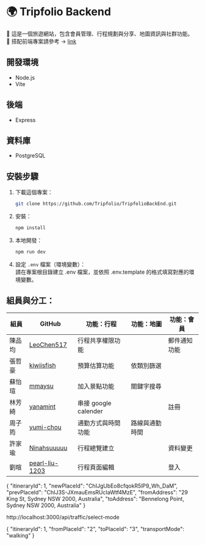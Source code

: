 # 🌍 Tripfolio Backend

📌 這是一個旅遊網站，包含會員管理、行程規劃與分享、地圖資訊與社群功能。
<br>
📌 搭配前端專案請參考 → [link](https://github.com/Tripfolio/TripfolioFrontEnd)

## 開發環境

- Node.js
- Vite

## 後端

- Express

## 資料庫

- PostgreSQL

## 安裝步驟

1. 下載這個專案：
   ```bash
   git clone https://github.com/Tripfolio/TripfolioBackEnd.git
   ```
2. 安裝：
   ```bash
   npm install
   ```
3. 本地開發：
   ```bash
   npm run dev
   ```
4. 設定 `.env` 檔案（環境變數）：
   <br>
   請在專案根目錄建立 .env 檔案，並依照 .env.template 的格式填寫對應的環境變數。

## 組員與分工：

| 組員   | GitHub                                              | 功能：行程           | 功能：地圖     | 功能：會員   |
| ------ | --------------------------------------------------- | -------------------- | -------------- | ------------ |
| 陳品均 | [LeoChen517](https://github.com/LeoChen517)         | 行程共享權限功能     |                | 郵件通知功能 |
| 張哲豪 | [kiwiisfish](https://github.com/kiwiisfish)         | 預算估算功能         | 依類別篩選     |              |
| 蘇怡瑄 | [mmaysu](https://github.com/mmaysu)                 | 加入景點功能         | 關鍵字搜尋     |              |
| 林芳綺 | [yanamint](https://github.com/yanamint)             | 串接 google calender |                | 註冊         |
| 周子筠 | [yumi-chou](https://github.com/yumi-chou)           | 通勤方式與時間功能   | 路線與通勤時間 |
| 許家瑜 | [Ninahsuuuuu](https://github.com/Ninahsuuuuu)       | 行程總覽建立         |                | 資料變更     |
| 劉暄   | [pearl-liu-1203](https://github.com/pearl-liu-1203) | 行程頁面編輯         |                | 登入         |



{
  "itineraryId": 1,
  "newPlaceId": "ChIJgUbEo8cfqokR5lP9_Wh_DaM",
  "prevPlaceId": "ChIJ3S-JXmauEmsRUcIaWtf4MzE",
  "fromAddress": "29 King St, Sydney NSW 2000, Australia",
  "toAddress": "Bennelong Point, Sydney NSW 2000, Australia"
}

http://localhost:3000/api/traffic/select-mode

{
  "itineraryId": 1,
  "fromPlaceId": "2",
  "toPlaceId": "3",
  "transportMode": "walking"
}
